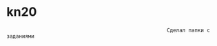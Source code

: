 ﻿# kn20
~~~~~~~~~~~~~~~~~~~~~~~~~~~~~~~~~~~~~~~~~~~~~~~~~~~~~~~~~~~~~~
                                                    Сделал папки с заданиями
~~~~~~~~~~~~~~~~~~~~~~~~~~~~~~~~~~~~~~~~~~~~~~~~~~~~~~~~~~~~~~
